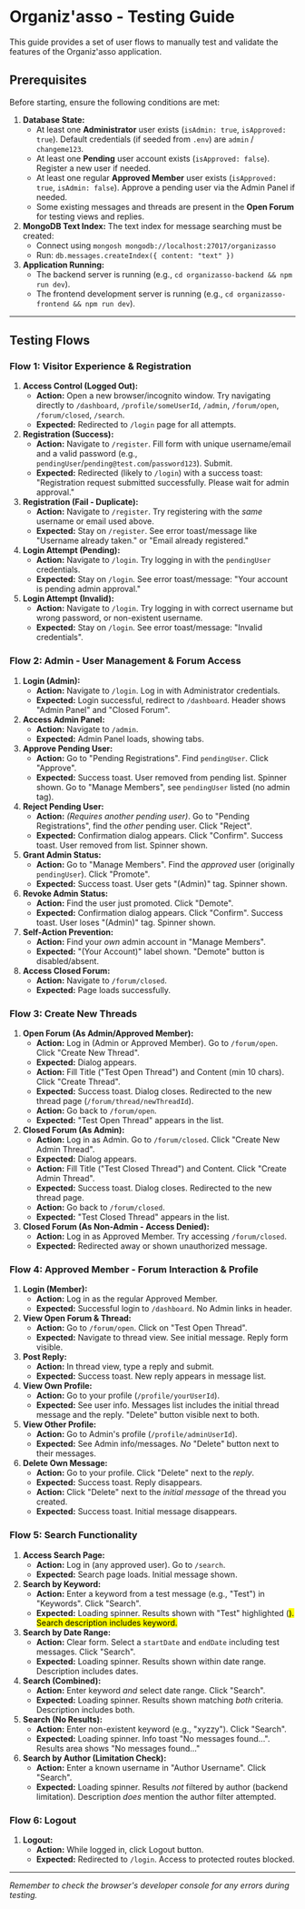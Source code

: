 # Organiz'asso - Testing Guide

This guide provides a set of user flows to manually test and validate the features of the Organiz'asso application.

## Prerequisites

Before starting, ensure the following conditions are met:

1.  **Database State:**
    *   At least one **Administrator** user exists (`isAdmin: true`, `isApproved: true`). Default credentials (if seeded from `.env`) are `admin` / `changeme123`.
    *   At least one **Pending** user account exists (`isApproved: false`). Register a new user if needed.
    *   At least one regular **Approved Member** user exists (`isApproved: true`, `isAdmin: false`). Approve a pending user via the Admin Panel if needed.
    *   Some existing messages and threads are present in the **Open Forum** for testing views and replies.
2.  **MongoDB Text Index:** The text index for message searching must be created:
    *   Connect using `mongosh mongodb://localhost:27017/organizasso`
    *   Run: `db.messages.createIndex({ content: "text" })`
3.  **Application Running:**
    *   The backend server is running (e.g., `cd organizasso-backend && npm run dev`).
    *   The frontend development server is running (e.g., `cd organizasso-frontend && npm run dev`).

---

## Testing Flows

### Flow 1: Visitor Experience & Registration

1.  **Access Control (Logged Out):**
    *   **Action:** Open a new browser/incognito window. Try navigating directly to `/dashboard`, `/profile/someUserId`, `/admin`, `/forum/open`, `/forum/closed`, `/search`.
    *   **Expected:** Redirected to `/login` page for all attempts.
2.  **Registration (Success):**
    *   **Action:** Navigate to `/register`. Fill form with unique username/email and a valid password (e.g., `pendingUser`/`pending@test.com`/`password123`). Submit.
    *   **Expected:** Redirected (likely to `/login`) with a success toast: "Registration request submitted successfully. Please wait for admin approval."
3.  **Registration (Fail - Duplicate):**
    *   **Action:** Navigate to `/register`. Try registering with the *same* username or email used above.
    *   **Expected:** Stay on `/register`. See error toast/message like "Username already taken." or "Email already registered."
4.  **Login Attempt (Pending):**
    *   **Action:** Navigate to `/login`. Try logging in with the `pendingUser` credentials.
    *   **Expected:** Stay on `/login`. See error toast/message: "Your account is pending admin approval."
5.  **Login Attempt (Invalid):**
    *   **Action:** Navigate to `/login`. Try logging in with correct username but wrong password, or non-existent username.
    *   **Expected:** Stay on `/login`. See error toast/message: "Invalid credentials".

### Flow 2: Admin - User Management & Forum Access

1.  **Login (Admin):**
    *   **Action:** Navigate to `/login`. Log in with Administrator credentials.
    *   **Expected:** Login successful, redirect to `/dashboard`. Header shows "Admin Panel" and "Closed Forum".
2.  **Access Admin Panel:**
    *   **Action:** Navigate to `/admin`.
    *   **Expected:** Admin Panel loads, showing tabs.
3.  **Approve Pending User:**
    *   **Action:** Go to "Pending Registrations". Find `pendingUser`. Click "Approve".
    *   **Expected:** Success toast. User removed from pending list. Spinner shown. Go to "Manage Members", see `pendingUser` listed (no admin tag).
4.  **Reject Pending User:**
    *   **Action:** *(Requires another pending user)*. Go to "Pending Registrations", find the *other* pending user. Click "Reject".
    *   **Expected:** Confirmation dialog appears. Click "Confirm". Success toast. User removed from list. Spinner shown.
5.  **Grant Admin Status:**
    *   **Action:** Go to "Manage Members". Find the *approved* user (originally `pendingUser`). Click "Promote".
    *   **Expected:** Success toast. User gets "(Admin)" tag. Spinner shown.
6.  **Revoke Admin Status:**
    *   **Action:** Find the user just promoted. Click "Demote".
    *   **Expected:** Confirmation dialog appears. Click "Confirm". Success toast. User loses "(Admin)" tag. Spinner shown.
7.  **Self-Action Prevention:**
    *   **Action:** Find your *own* admin account in "Manage Members".
    *   **Expected:** "(Your Account)" label shown. "Demote" button is disabled/absent.
8.  **Access Closed Forum:**
    *   **Action:** Navigate to `/forum/closed`.
    *   **Expected:** Page loads successfully.

### Flow 3: Create New Threads

1.  **Open Forum (As Admin/Approved Member):**
    *   **Action:** Log in (Admin or Approved Member). Go to `/forum/open`. Click "Create New Thread".
    *   **Expected:** Dialog appears.
    *   **Action:** Fill Title ("Test Open Thread") and Content (min 10 chars). Click "Create Thread".
    *   **Expected:** Success toast. Dialog closes. Redirected to the new thread page (`/forum/thread/newThreadId`).
    *   **Action:** Go back to `/forum/open`.
    *   **Expected:** "Test Open Thread" appears in the list.
2.  **Closed Forum (As Admin):**
    *   **Action:** Log in as Admin. Go to `/forum/closed`. Click "Create New Admin Thread".
    *   **Expected:** Dialog appears.
    *   **Action:** Fill Title ("Test Closed Thread") and Content. Click "Create Admin Thread".
    *   **Expected:** Success toast. Dialog closes. Redirected to the new thread page.
    *   **Action:** Go back to `/forum/closed`.
    *   **Expected:** "Test Closed Thread" appears in the list.
3.  **Closed Forum (As Non-Admin - Access Denied):**
    *   **Action:** Log in as Approved Member. Try accessing `/forum/closed`.
    *   **Expected:** Redirected away or shown unauthorized message.

### Flow 4: Approved Member - Forum Interaction & Profile

1.  **Login (Member):**
    *   **Action:** Log in as the regular Approved Member.
    *   **Expected:** Successful login to `/dashboard`. No Admin links in header.
2.  **View Open Forum & Thread:**
    *   **Action:** Go to `/forum/open`. Click on "Test Open Thread".
    *   **Expected:** Navigate to thread view. See initial message. Reply form visible.
3.  **Post Reply:**
    *   **Action:** In thread view, type a reply and submit.
    *   **Expected:** Success toast. New reply appears in message list.
4.  **View Own Profile:**
    *   **Action:** Go to your profile (`/profile/yourUserId`).
    *   **Expected:** See user info. Messages list includes the initial thread message and the reply. "Delete" button visible next to both.
5.  **View Other Profile:**
    *   **Action:** Go to Admin's profile (`/profile/adminUserId`).
    *   **Expected:** See Admin info/messages. *No* "Delete" button next to their messages.
6.  **Delete Own Message:**
    *   **Action:** Go to your profile. Click "Delete" next to the *reply*.
    *   **Expected:** Success toast. Reply disappears.
    *   **Action:** Click "Delete" next to the *initial message* of the thread you created.
    *   **Expected:** Success toast. Initial message disappears.

### Flow 5: Search Functionality

1.  **Access Search Page:**
    *   **Action:** Log in (any approved user). Go to `/search`.
    *   **Expected:** Search page loads. Initial message shown.
2.  **Search by Keyword:**
    *   **Action:** Enter a keyword from a test message (e.g., "Test") in "Keywords". Click "Search".
    *   **Expected:** Loading spinner. Results shown with "Test" highlighted (<mark>). Search description includes keyword.
3.  **Search by Date Range:**
    *   **Action:** Clear form. Select a `startDate` and `endDate` including test messages. Click "Search".
    *   **Expected:** Loading spinner. Results shown within date range. Description includes dates.
4.  **Search (Combined):**
    *   **Action:** Enter keyword *and* select date range. Click "Search".
    *   **Expected:** Loading spinner. Results shown matching *both* criteria. Description includes both.
5.  **Search (No Results):**
    *   **Action:** Enter non-existent keyword (e.g., "xyzzy"). Click "Search".
    *   **Expected:** Loading spinner. Info toast "No messages found...". Results area shows "No messages found..."
6.  **Search by Author (Limitation Check):**
    *   **Action:** Enter a known username in "Author Username". Click "Search".
    *   **Expected:** Loading spinner. Results *not* filtered by author (backend limitation). Description *does* mention the author filter attempted.

### Flow 6: Logout

1.  **Logout:**
    *   **Action:** While logged in, click Logout button.
    *   **Expected:** Redirected to `/login`. Access to protected routes blocked.

---

*Remember to check the browser's developer console for any errors during testing.* 